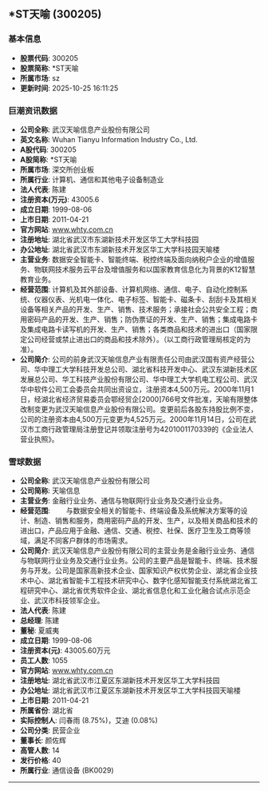 ## *ST天喻 (300205)

### 基本信息

- **股票代码**: 300205
- **股票简称**: *ST天喻
- **所属市场**: sz
- **更新时间**: 2025-10-25 16:11:25

### 巨潮资讯数据

- **公司全称**: 武汉天喻信息产业股份有限公司
- **英文名称**: Wuhan Tianyu Information Industry Co., Ltd.
- **A股代码**: 300205
- **A股简称**: *ST天喻
- **所属市场**: 深交所创业板
- **所属行业**: 计算机、通信和其他电子设备制造业
- **法人代表**: 陈建
- **注册资本(万元)**: 43005.6
- **成立日期**: 1999-08-06
- **上市日期**: 2011-04-21
- **官方网站**: www.whty.com.cn
- **注册地址**: 湖北省武汉市东湖新技术开发区华工大学科技园
- **办公地址**: 湖北省武汉市东湖新技术开发区华工大学科技园天喻楼
- **主营业务**: 数据安全智能卡、智能终端、税控终端及面向纳税户企业的增值服务、物联网技术服务云平台及增值服务和以国家教育信息化为背景的K12智慧教育业务。
- **经营范围**: 计算机及其外部设备、计算机网络、通信、电子、自动化控制系统、仪器仪表、光机电一体化、电子标签、智能卡、磁条卡、刮刮卡及其相关设备等相关产品的开发、生产、销售、技术服务；承接社会公共安全工程；商用密码产品的开发、生产、销售；防伪票证的开发、生产、销售；集成电路卡及集成电路卡读写机的开发、生产、销售；各类商品和技术的进出口（国家限定公司经营或禁止进出口的商品和技术除外）。（以工商行政管理局核定的为准）。
- **公司简介**: 公司的前身武汉天喻信息产业有限责任公司由武汉国有资产经营公司、华中理工大学科技开发总公司、湖北省科技开发中心、武汉东湖新技术区发展总公司、华工科技产业股份有限公司、华中理工大学机电工程公司、武汉华中软件公司工会委员会共同出资设立，注册资本4,500万元。2000年11月1日，经湖北省经济贸易委员会鄂经贸企[2000]766号文件批准，天喻有限整体改制变更为武汉天喻信息产业股份有限公司。变更前后各股东持股比例不变，公司的注册资本由4,500万元变更为4,525万元。2000年11月14日，公司在武汉市工商行政管理局注册登记并领取注册号为4201001170339的《企业法人营业执照》。

### 雪球数据

- **公司全称**: 武汉天喻信息产业股份有限公司
- **公司简称**: 天喻信息
- **主营业务**: 金融行业业务、通信与物联网行业业务及交通行业业务。
- **经营范围**: 　　与数据安全相关的智能卡、终端设备及系统解决方案等的设计、制造、销售和服务，商用密码产品的开发、生产，以及相关商品和技术的进出口，产品应用于金融、通信、交通、税控、社保、医疗卫生及工商等领域，满足不同客户群体的市场需求。
- **公司简介**: 武汉天喻信息产业股份有限公司的主营业务是金融行业业务、通信与物联网行业业务及交通行业业务。公司的主要产品是智能卡、终端、技术服务与开发。公司是国家高新技术企业、国家知识产权优势企业、湖北省企业技术中心、湖北省智能卡工程技术研究中心、数字化感知智能支付系统湖北省工程研究中心、湖北省优秀软件企业、湖北省信息化和工业化融合试点示范企业、武汉市科技领军企业。
- **法人代表**: 陈建
- **总经理**: 陈建
- **董秘**: 夏威夷
- **成立日期**: 1999-08-06
- **注册资本(元)**: 43005.60万元
- **员工人数**: 1055
- **官方网站**: www.whty.com.cn
- **注册地址**: 湖北省武汉市江夏区东湖新技术开发区华工大学科技园
- **办公地址**: 湖北省武汉市江夏区东湖新技术开发区华工大学科技园天喻楼
- **上市日期**: 2011-04-21
- **所属省份**: 湖北省
- **实际控制人**: 闫春雨 (8.75%)，艾迪 (0.08%)
- **公司分类**: 民营企业
- **董事长**: 颜佐辉
- **高管人数**: 14
- **发行价格**: 40
- **所属行业**: 通信设备 (BK0029)

---
